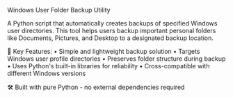 Windows User Folder Backup Utility

A Python script that automatically creates backups of specified Windows user directories. This tool helps users backup important personal folders like Documents, Pictures, and Desktop to a designated backup location.

🔑 Key Features:
• Simple and lightweight backup solution
• Targets Windows user profile directories
• Preserves folder structure during backup
• Uses Python's built-in libraries for reliability
• Cross-compatible with different Windows versions

🛠️ Built with pure Python - no external dependencies required